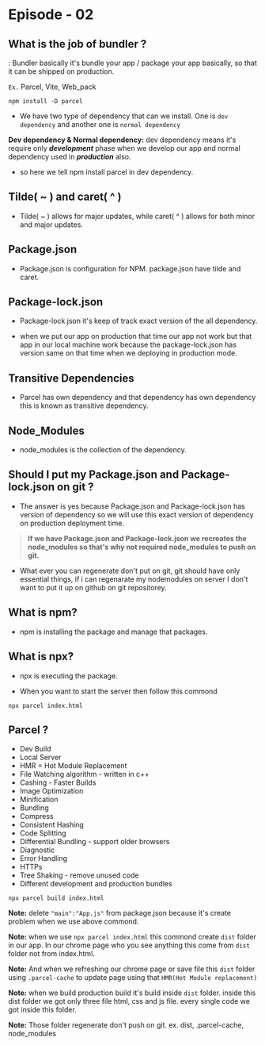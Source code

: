 # Episode - 02

## What is the job of bundler ?

: Bundler basically it's bundle your app / package your app basically, so that it can be shipped on production.

`Ex.` Parcel, Vite, Web_pack

```
npm install -D parcel
```

- We have two type of dependency that can we install. One is `dev dependency` and another one is `normal dependency`

**Dev dependency & Normal dependency:** dev dependency means it's require only **_development_** phase when we develop our app and normal dependency used in **_production_** also.

- so here we tell npm install parcel in dev dependency.

## Tilde( ~ ) and caret( ^ )

- Tilde( ~ ) allows for major updates, while caret( ^ ) allows for both minor and major updates.

## Package.json

- Package.json is configuration for NPM. package.json have tilde and caret.

## Package-lock.json

- Package-lock.json it's keep of track exact version of the all dependency.

- when we put our app on production that time our app not work but that app in our local machine work because
  the package-lock.json has version same on that time when we deploying in production mode.

## Transitive Dependencies

- Parcel has own dependency and that dependency has own dependency this is known as transitive dependency.

## Node_Modules

- node_modules is the collection of the dependency.

## Should I put my Package.json and Package-lock.json on git ?

- The answer is yes because Package.json and Package-lock.json has version of dependency so we will use this exact version of dependency on production deployment time.

> **If we have Package.json and Package-lock.json we recreates the node_modules so that's why not required node_modules to push on git.**

- What ever you can regenerate don't put on git, git should have only essential things, if i can regenarate my nodemodules on server I don't want to put it up on github on git repositorey.

## What is npm?

- npm is installing the package and manage that packages.

## What is npx?

- npx is executing the package.

- When you want to start the server then follow this commond

```
npx parcel index.html
```

## Parcel ?

- Dev Build
- Local Server
- HMR = Hot Module Replacement
- File Watching algorithm - written in c++
- Cashing - Faster Builds
- Image Optimization
- Minification
- Bundling
- Compress
- Consistent Hashing
- Code Splitting
- Differential Bundling - support older browsers
- Diagnostic
- Error Handling
- HTTPs
- Tree Shaking - remove unused code
- Different development and production bundles

```
npx parcel build index.html
```

**Note:** delete `"main":"App.js"` from package.json because it's create problem when we use above commond.

**Note:** when we use `npx parcel index.html` this commond create `dist` folder in our app. In our chrome page who you see anything this come from `dist` folder not from index.html.

**Note:** And when we refreshing our chrome page or save file this `dist` folder using `.parcel-cache` to update page using that `HMR(Hot Module replacement)`

**Note:** when we build production build it's build inside `dist` folder. inside this dist folder we got only three file html, css and js file. every single code we got inside this folder.

**Note:** Those folder regenerate don't push on git.
ex. dist, .parcel-cache, node_modules
